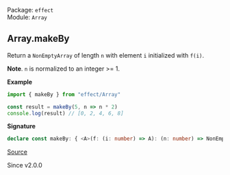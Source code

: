 Package: `effect`<br />
Module: `Array`<br />

## Array.makeBy

Return a `NonEmptyArray` of length `n` with element `i` initialized with `f(i)`.

**Note**. `n` is normalized to an integer >= 1.

**Example**

```ts
import { makeBy } from "effect/Array"

const result = makeBy(5, n => n * 2)
console.log(result) // [0, 2, 4, 6, 8]
```

**Signature**

```ts
declare const makeBy: { <A>(f: (i: number) => A): (n: number) => NonEmptyArray<A>; <A>(n: number, f: (i: number) => A): NonEmptyArray<A>; }
```

[Source](https://github.com/Effect-TS/effect/tree/main/packages/effect/src/Array.ts#L99)

Since v2.0.0
